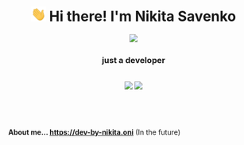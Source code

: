 <div align="center">
    <div>
    	<h1>
            <img src="./assets/hi.gif" width="30px"> Hi there! I'm Nikita Savenko
        </h1>
        <img height="18" src="https://komarev.com/ghpvc/?username=Nikitosiki&label=Views&color=2081c1&style=flat-square" />
        <h3>
          just a developer
        </h3>
    </div>
    <div>
        <br/>
        <div>
            <img height="200" src="https://github-profile-summary-cards.vercel.app/api/cards/stats?username=Nikitosiki&theme=buefy"/>
            <img height="200" src="https://github-readme-stats.vercel.app/api/top-langs/?username=Nikitosiki&layout=compact"/>
        </div>
 <!--  <br/>
       <img src="https://github-profile-summary-cards.vercel.app/api/cards/profile-details?username=Nikitosiki&theme=buefy"/> -->
    </div>
</div>
<div align="left">
    <br/>
    <br/>
    <h1></h1>
    <strong>About me... <a href="https://dev-by-nikita.oni">https://dev-by-nikita.oni</a></strong>  (In the future)
</div>
